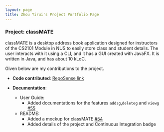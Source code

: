 ```yaml
---
layout: page
title: Zhou Yirui's Project Portfolio Page
---
```


### Project: classMATE

classMATE is a desktop address book application designed for instructors of the CS2101 Module in NUS to easily store class and student details. The user interacts with it using a CLI, and it has a GUI created with JavaFX. It is written in Java, and has about 10 kLoC.

Given below are my contributions to the project.

* **Code contributed**: [RepoSense link](https://nus-cs2103-ay2122s1.github.io/tp-dashboard/)

* **Documentation**:
  * User Guide:
    * Added documentations for the features `addsg`,`deleteg` and `viewg` [\#55]()
  * README:
    * Added a mockup for classMATE [\#54]()
    * Added details of the project and Continuous Integration badge
